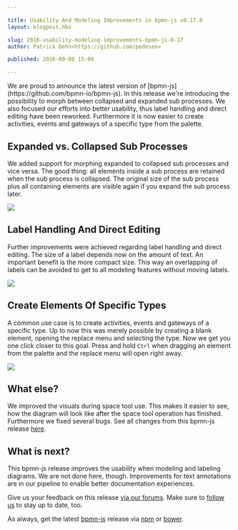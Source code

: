 ```yaml
---

title: Usability And Modeling Improvements in bpmn-js v0.17.0
layout: blogpost.hbs

slug: 2016-usability-modeling-improvements-bpmn-js-0-17
author: Patrick Dehn<https://github.com/pedesen>

published: 2016-09-08 15:00

---
```


<p class="introduction">
  We are proud to announce the latest version of [bpmn-js](https://github.com/bpmn-io/bpmn-js). In this release we're introducing the possibility to morph between collapsed and expanded sub processes. We also focused our efforts into better usability, thus label handling and direct editing have been reworked. Furthermore it is now easier to create activities, events and gateways of a specific type from the palette.
</p>

<!-- continue -->


## Expanded vs. Collapsed Sub Processes

We added support for morphing expanded to collapsed sub processes and vice versa. The good thing: all elements inside a sub process are retained when the sub process is collapsed. The original size of the sub process plus all containing elements are visible again if you expand the sub process later.

<div class="figure">
  <img src="{{ assets }}/attachments/blog/2016/013-expand-collpase-sub-process.gif">
</div>


## Label Handling And Direct Editing

Further improvements were achieved regarding label handling and direct editing. The size of a label depends now on the amount of text. An important benefit is the more compact size. This way an overlapping of labels can be avoided to get to all modeling features without moving labels.

<div class="figure">
  <img src="{{ assets }}/attachments/blog/2016/013-label-handling.gif">
</div>


## Create Elements Of Specific Types

A common use case is to create activities, events and gateways of a specific type. Up to now this was merely possible by creating a blank element, opening the replace menu and selecting the type. Now we get you one click closer to this goal. Press and hold `Ctrl` when dragging an element from the palette and the replace menu will open right away.

<div class="figure">
  <img src="{{ assets }}/attachments/blog/2016/013-create-user-task.gif">
</div>

## What else?

We improved the visuals during space tool use. This makes it easier to see, how the diagram will look like after the space tool operation has finished. Furthermore we fixed several bugs. See all changes from this bpmn-js release [here](https://github.com/bpmn-io/bpmn-js/milestone/19?closed=1).

## What is next?

This bpmn-js release improves the usability when modeling and labeling diagrams. We are not done here, though.
Improvements for text annotations are in our pipeline to enable better documentation experiences.

Give us your feedback on this release [via our forums](https://forum.bpmn.io). Make sure to [follow us](https://twitter.com/bpmn_io) to stay up to date, too.

As always, get the latest [bpmn-js](https://github.com/bpmn-io/bpmn-js) release via [npm](https://www.npmjs.com/package/bpmn-js) or [bower](https://github.com/bpmn-io/bower-bpmn-js).
